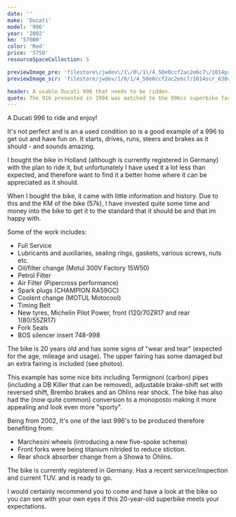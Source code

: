 ```yaml
---
date: ''
make: 'Ducati'
model: '996'
year: '2002'
km: '57000'
color: 'Red'
price: '5750'
resourceSpaceCollection: 5

previewImage_pre: 'filestore\/jwdev\/1\/0\/1\/4_50e0ccf2ac2e6c7\/1014pre_8b8cbd01bb0e4e7.jpg?v=1632567378'
previewImage_scr: 'filestore/jwdev/1/0/1/4_50e0ccf2ac2e6c7/1014scr_630cb2b95f16fdd.jpg?v=1632567378'

header: A usable Ducati 996 that needs to be ridden. 
quote: The 916 presented in 1994 was matched to the 996cc superbike factory racer from 1999, Carl Fogarty won the 1998 superbike world title on this bike. The Ducati 996 was born. With several improvements and about 10 hp more than the 916, this is again a super sports machine. According to many it is the most beautiful bike ever built and already a true classic. But more than that, it's a pleasure to drive. Great roadholding and razor sharp steering characterise the 996.
---
```

A Ducati 996 to ride and enjoy! 

It's not perfect and is an a used condition so is a good example of a 996 to get out and have fun on. It starts, drives, runs, steers and brakes as it should - and sounds amazing.

I bought the bike in Holland (although is currently registered in Germany) with the plan to ride it, but unfortunately I have used it a lot less than expected, and therefore want to find it a better home where it can be appreciated as it should. 

When I bought the bike, it came with little information and history. Due to this and the KM of the bike (57k), I have invested quite some time and money into the bike to get it to the standard that it should be and that im happy with. 

Some of the work includes: 
- Full Service
- Lubricants and auxiliaries, sealing rings, gaskets, various screws, nuts etc. 
- Oil/filter change (Motul 300V Factory 15W50)
- Petrol Filter
- Air Filter (Pipercross performance)
- Spark plugs (CHAMPION RA59GC)
- Coolent change (MOTUL Motocool)
- Timing Belt
- New tyres, Michelin Pilot Power, front (120/70ZR17 and rear 1(80/55ZR17)
- Fork Seals
- BOS silencer insert 748-998 

The bike is 20 years old and has some signs of "wear and tear" (expected for the age, mileage and usage). The upper fairing has some damaged but an extra fairing is included (see photos).

This example has some nice bits including Termignoni (carbon) pipes (including a DB Killer that can be removed), adjustable brake-shift set with reversed shift, Brembo brakes and an Ohlins rear shock. 
The bike has also had the (now quite common) conversion to a monoposto making it more appealing and look even more "sporty". 

Being from 2002, It's one of the last 996's to be produced therefore benefiting from:
- Marchesini wheels (introducing a new five-spoke scheme)
- Front forks were being titanium nitrided to reduce stiction. 
- Rear shock absorber change from a Showa to Öhlins.

The bike is currently registered in Germany. Has a recent service/inspection and current TUV. and is ready to go.

I would certainly recommend you to come and have a look at the bike so you can see with your own eyes if this 20-year-old superbike meets your expectations.
